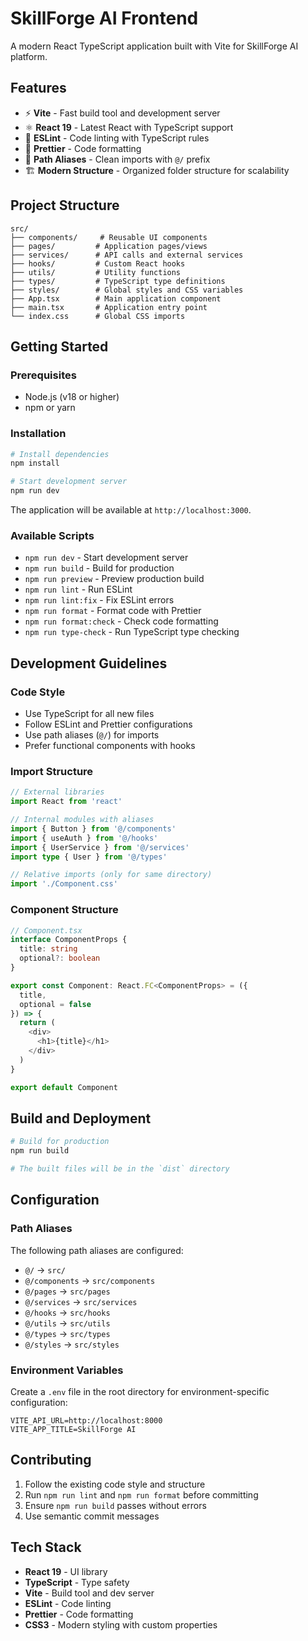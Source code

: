 # SkillForge AI Frontend

A modern React TypeScript application built with Vite for SkillForge AI platform.

## Features

- ⚡ **Vite** - Fast build tool and development server
- ⚛️ **React 19** - Latest React with TypeScript support
- 📏 **ESLint** - Code linting with TypeScript rules
- 💅 **Prettier** - Code formatting
- 🎯 **Path Aliases** - Clean imports with `@/` prefix
- 🏗️ **Modern Structure** - Organized folder structure for scalability

## Project Structure

```
src/
├── components/     # Reusable UI components
├── pages/         # Application pages/views
├── services/      # API calls and external services
├── hooks/         # Custom React hooks
├── utils/         # Utility functions
├── types/         # TypeScript type definitions
├── styles/        # Global styles and CSS variables
├── App.tsx        # Main application component
├── main.tsx       # Application entry point
└── index.css      # Global CSS imports
```

## Getting Started

### Prerequisites

- Node.js (v18 or higher)
- npm or yarn

### Installation

```bash
# Install dependencies
npm install

# Start development server
npm run dev
```

The application will be available at `http://localhost:3000`.

### Available Scripts

- `npm run dev` - Start development server
- `npm run build` - Build for production
- `npm run preview` - Preview production build
- `npm run lint` - Run ESLint
- `npm run lint:fix` - Fix ESLint errors
- `npm run format` - Format code with Prettier
- `npm run format:check` - Check code formatting
- `npm run type-check` - Run TypeScript type checking

## Development Guidelines

### Code Style

- Use TypeScript for all new files
- Follow ESLint and Prettier configurations
- Use path aliases (`@/`) for imports
- Prefer functional components with hooks

### Import Structure

```typescript
// External libraries
import React from 'react'

// Internal modules with aliases
import { Button } from '@/components'
import { useAuth } from '@/hooks'
import { UserService } from '@/services'
import type { User } from '@/types'

// Relative imports (only for same directory)
import './Component.css'
```

### Component Structure

```typescript
// Component.tsx
interface ComponentProps {
  title: string
  optional?: boolean
}

export const Component: React.FC<ComponentProps> = ({ 
  title, 
  optional = false 
}) => {
  return (
    <div>
      <h1>{title}</h1>
    </div>
  )
}

export default Component
```

## Build and Deployment

```bash
# Build for production
npm run build

# The built files will be in the `dist` directory
```

## Configuration

### Path Aliases

The following path aliases are configured:

- `@/` → `src/`
- `@/components` → `src/components`
- `@/pages` → `src/pages`
- `@/services` → `src/services`
- `@/hooks` → `src/hooks`
- `@/utils` → `src/utils`
- `@/types` → `src/types`
- `@/styles` → `src/styles`

### Environment Variables

Create a `.env` file in the root directory for environment-specific configuration:

```env
VITE_API_URL=http://localhost:8000
VITE_APP_TITLE=SkillForge AI
```

## Contributing

1. Follow the existing code style and structure
2. Run `npm run lint` and `npm run format` before committing
3. Ensure `npm run build` passes without errors
4. Use semantic commit messages

## Tech Stack

- **React 19** - UI library
- **TypeScript** - Type safety
- **Vite** - Build tool and dev server
- **ESLint** - Code linting
- **Prettier** - Code formatting
- **CSS3** - Modern styling with custom properties
